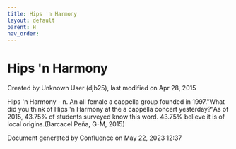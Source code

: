 ```yaml
---
title: Hips 'n Harmony
layout: default
parent: H
nav_order:
---
```


# Hips 'n Harmony

Created by  Unknown User (djb25), last modified on Apr 28, 2015

Hips 'n Harmony - n. An all female a cappella group founded in 1997.&quot;What did you think of Hips 'n Harmony at the a cappella concert yesterday?&quot;As of 2015, 43.75% of students surveyed know this word. 43.75% believe it is of local origins.(Barcacel Peña, G-M, 2015)

Document generated by Confluence on May 22, 2023 12:37


